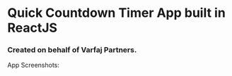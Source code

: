 # Quick Countdown Timer App built in ReactJS

### Created on behalf of Varfaj Partners.

App Screenshots:
